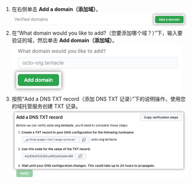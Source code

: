 1. 在右侧单击 **Add a domain（添加域）**。 ![页面设置上的添加域按钮](/assets/images/help/pages/verify-add-domain.png)
1. 在“What domain would you like to add?（您要添加哪个域？）”下，输入要验证的域，然后单击 **Add domain（添加域）**。 ![页面设置中的域文本字段和添加域按钮](/assets/images/help/pages/verify-enter-domain.png)
1. 按照“Add a DNS TXT record（添加 DNS TXT 记录）”下的说明操作，使用您的域托管服务创建 TXT 记录。 ![有关 Pages 设置的 DNS TXT 记录信息](/assets/images/help/pages/verify-dns.png)
